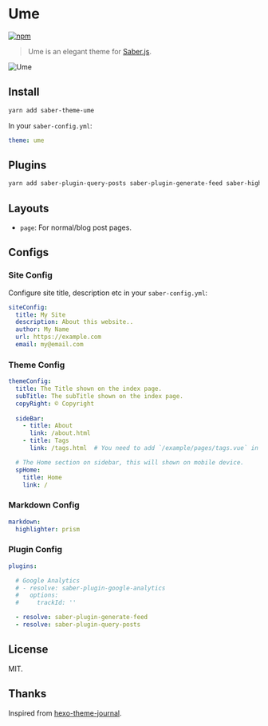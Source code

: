 # Ume

[![npm](https://badgen.net/npm/v/saber-theme-ume)](https://npm.im/saber-theme-ume)

> Ume is an elegant theme for [Saber.js](https://github.com/egoist/saber).

![Ume](./media/Ume.png)

## Install

```bash
yarn add saber-theme-ume
```

In your `saber-config.yml`:

```yml
theme: ume
```

## Plugins

```bash
yarn add saber-plugin-query-posts saber-plugin-generate-feed saber-highlighter-prism
```

## Layouts

- `page`: For normal/blog post pages.

## Configs

### Site Config

Configure site title, description etc in your `saber-config.yml`:

```yml
siteConfig:
  title: My Site
  description: About this website..
  author: My Name
  url: https://example.com
  email: my@email.com
```

### Theme Config

```yml
themeConfig:
  title: The Title shown on the index page.
  subTitle: The subTitle shown on the index page.
  copyRight: © Copyright
  
  sideBar:
    - title: About
      link: /about.html
    - title: Tags
      link: /tags.html  # You need to add `/example/pages/tags.vue` in your `pages` folder to enable the tag cloud page.

  # The Home section on sidebar, this will shown on mobile device.
  spHome:
    title: Home
    link: /
```

### Markdown Config

```yml
markdown:
  highlighter: prism
```

### Plugin Config

```yml
plugins:

  # Google Analytics
  # - resolve: saber-plugin-google-analytics
  #   options:
  #     trackId: ''

  - resolve: saber-plugin-generate-feed
  - resolve: saber-plugin-query-posts
```

## License

MIT.

## Thanks

Inspired from [hexo-theme-journal](https://github.com/SumiMakito/hexo-theme-journal/).


